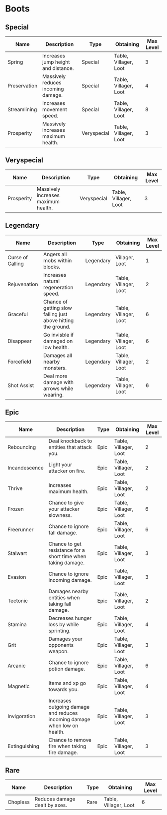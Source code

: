 # Boots
## Special
Name | Description | Type | Obtaining | Max Level
--- | --- | --- | --- | ---
Spring | Increases jump height and distance. | Special | Table, Villager, Loot | 3
Preservation | Massively reduces incoming damage. | Special | Table, Villager, Loot | 4
Streamlining | Increases movement speed. | Special | Table, Villager, Loot | 8
Prosperity | Massively increases maximum health. | Veryspecial | Table, Villager, Loot | 3
## Veryspecial
Name | Description | Type | Obtaining | Max Level
--- | --- | --- | --- | ---
Prosperity | Massively increases maximum health. | Veryspecial | Table, Villager, Loot | 3
## Legendary
Name | Description | Type | Obtaining | Max Level
--- | --- | --- | --- | ---
Curse of Calling | Angers all mobs within  blocks. | Legendary | Villager, Loot | 1
Rejuvenation | Increases natural regeneration speed. | Legendary | Table, Villager, Loot | 2
Graceful | Chance of getting slow falling just above hitting the ground. | Legendary | Table, Villager, Loot | 6
Disappear | Go invisble if damaged on low health. | Legendary | Table, Villager, Loot | 6
Forcefield | Damages all nearby monsters. | Legendary | Table, Villager, Loot | 2
Shot Assist | Deal more damage with arrows while wearing. | Legendary | Table, Villager, Loot | 6
## Epic
Name | Description | Type | Obtaining | Max Level
--- | --- | --- | --- | ---
Rebounding | Deal knockback to entities that attack you. | Epic | Table, Villager, Loot | 2
Incandescence | Light your attacker on fire. | Epic | Table, Villager, Loot | 2
Thrive | Increases maximum health. | Epic | Table, Villager, Loot | 2
Frozen | Chance to give your attacker slowness. | Epic | Table, Villager, Loot | 6
Freerunner | Chance to ignore fall damage. | Epic | Table, Villager, Loot | 6
Stalwart | Chance to get resistance for a short time when taking damage. | Epic | Table, Villager, Loot | 3
Evasion | Chance to ignore incoming damage. | Epic | Table, Villager, Loot | 3
Tectonic | Damages nearby entities when taking fall damage. | Epic | Table, Villager, Loot | 2
Stamina | Decreases hunger loss by  while sprinting. | Epic | Table, Villager, Loot | 4
Grit | Damages your opponents weapon. | Epic | Table, Villager, Loot | 3
Arcanic | Chance to ignore potion damage. | Epic | Table, Villager, Loot | 6
Magnetic | Items and xp go towards you. | Epic | Table, Villager, Loot | 4
Invigoration | Increases outgoing damage and reduces incoming damage when low on health. | Epic | Table, Villager, Loot | 3
Extinguishing | Chance to remove fire when taking fire damage. | Epic | Table, Villager, Loot | 3
## Rare
Name | Description | Type | Obtaining | Max Level
--- | --- | --- | --- | ---
Chopless | Reduces damage dealt by axes. | Rare | Table, Villager, Loot | 6
